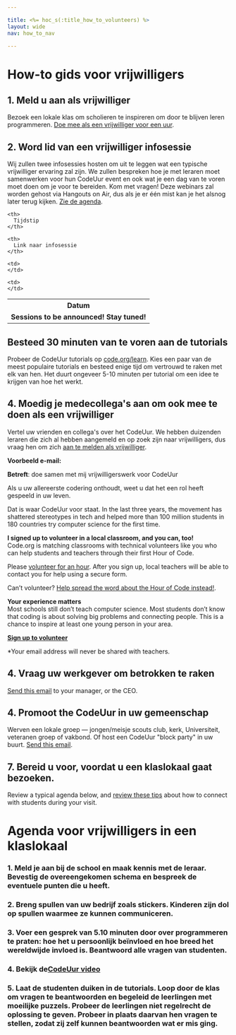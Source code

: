 ```yaml
---

title: <%= hoc_s(:title_how_to_volunteers) %>
layout: wide
nav: how_to_nav

---
```


# How-to gids voor vrijwilligers

## 1. Meld u aan als vrijwilliger

Bezoek een lokale klas om scholieren te inspireren om door te blijven leren programmeren. [Doe mee als een vrijwilliger voor een uur](https://code.org/volunteer/engineer).

## 2. Word lid van een vrijwilliger infosessie

Wij zullen twee infosessies hosten om uit te leggen wat een typische vrijwilliger ervaring zal zijn. We zullen bespreken hoe je met leraren moet samenwerken voor hun CodeUur event en ook wat je een dag van te voren moet doen om je voor te bereiden. Kom met vragen! Deze webinars zal worden gehost via Hangouts on Air, dus als je er één mist kan je het alsnog later terug kijken. [Zie de agenda](https://docs.google.com/document/d/1y2PjgICSEnYGTD7MT1mvLS6RvA9BJDG4zWheD0ZFIUo/edit?usp=sharing).

<table>
  <tr>
    <th>
      Datum
    </th>
    
    <th>
      Tijdstip
    </th>
    
    <th>
      Link naar infosessie
    </th>
  </tr>
  
  <tr>
    <td>
      <strong>Sessions to be announced! Stay tuned!</strong>
    </td>
    
    <td>
    </td>
    
    <td>
    </td>
  </tr>
</table>

## Besteed 30 minuten van te voren aan de tutorials

Probeer de CodeUur tutorials op [code.org/learn](https://code.org/learn). Kies een paar van de meest populaire tutorials en besteed enige tijd om vertrouwd te raken met elk van hen. Het duurt ongeveer 5-10 minuten per tutorial om een idee te krijgen van hoe het werkt.

## 4. Moedig je medecollega's aan om ook mee te doen als een vrijwilliger

Vertel uw vrienden en collega's over het CodeUur. We hebben duizenden leraren die zich al hebben aangemeld en op zoek zijn naar vrijwilligers, dus vraag hen om zich [aan te melden als vrijwilliger](https://code.org/volunteer).

**Voorbeeld e-mail:**

**Betreft**: doe samen met mij vrijwilligerswerk voor CodeUur

Als u uw allereerste codering onthoudt, weet u dat het een rol heeft gespeeld in uw leven.

Dat is waar CodeUur voor staat. In the last three years, the movement has shattered stereotypes in tech and helped more than 100 million students in 180 countries try computer science for the first time.

**I signed up to volunteer in a local classroom, and you can, too!**   
Code.org is matching classrooms with technical volunteers like you who can help students and teachers through their first Hour of Code.

Please [volunteer for an hour](https://code.org/volunteer/engineer). After you sign up, local teachers will be able to contact you for help using a secure form.

Can’t volunteer? [Help spread the word about the Hour of Code instead!](https://hourofcode.com/promote).

**Your experience matters**  
Most schools still don’t teach computer science. Most students don’t know that coding is about solving big problems and connecting people. This is a chance to inspire at least one young person in your area.

**[Sign up to volunteer](https://code.org/volunteer/engineer)**

*Your email address will never be shared with teachers.

## 4. Vraag uw werkgever om betrokken te raken

[Send this email](https://hourofcode.com/promote/resources#email) to your manager, or the CEO.

## 4. Promoot the CodeUur in uw gemeenschap

Werven een lokale groep — jongen/meisje scouts club, kerk, Universiteit, veteranen groep of vakbond. Of host een CodeUur "block party" in uw buurt. [Send this email](https://hourofcode.com/promote/resources#email).

## 7. Bereid u voor, voordat u een klaslokaal gaat bezoeken.

Review a typical agenda below, and [review these tips](https://code.org/files/CSTT_Volunteers.pdf) about how to connect with students during your visit.

# Agenda voor vrijwilligers in een klaslokaal

### 1. Meld je aan bij de school en maak kennis met de leraar. Bevestig de overeengekomen schema en bespreek de eventuele punten die u heeft.

### 2. Breng spullen van uw bedrijf zoals stickers. Kinderen zijn dol op spullen waarmee ze kunnen communiceren. 

### 3. Voer een gesprek van 5.10 minuten door over programmeren te praten: hoe het u persoonlijk beïnvloed en hoe breed het wereldwijde invloed is. Beantwoord alle vragen van studenten.

### 4. Bekijk de[CodeUur video](https://www.youtube.com/watch?v=2DxWIxec6yo) 

### 5. Laat de studenten duiken in de tutorials. Loop door de klas om vragen te beantwoorden en begeleid de leerlingen met moeilijke puzzels. Probeer de leerlingen niet regelrecht de oplossing te geven. Probeer in plaats daarvan hen vragen te stellen, zodat zij zelf kunnen beantwoorden wat er mis ging.